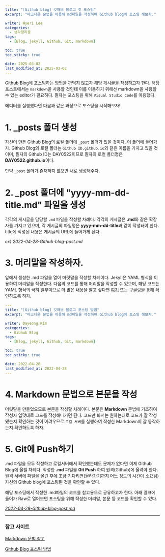 ```yaml
---
title: "[Github blog] 깃허브 블로그 첫 포스팅"
excerpt: "마크다운 문법을 이용해 md파일을 작성하여 Github blog에 포스팅 해보자."

writer: Hyeri Lee
categories:
  - 생각정리중
tags:
  - [Blog, jekyll, Github, Git, markdown]

toc: true
toc_sticky: true

date: 2025-03-02
last_modified_at: 2025-03-02
---
```


Github Blog에 포스팅하는 방법을 까먹지 않고자 해당 게시글을 작성하고자 한다. 해당 포스트에서는 `markdown`을 사용할 것인데 이를 이용하기 위해선 markdown을 사용할 수 있는 editor가 필요하다. 필자는 포스팅을 위해 `Visual Studio Code`를 이용했다.

에디터를 실행했다면 다음과 같은 과정으로 포스팅을 시작해보자!

# 1. \_posts 폴더 생성

자신이 만든 Github Blog의 로컬 폴더에 `_post` 폴더가 있을 것이다. 이 폴더에 들어가자. Github Blog의 로컬 폴더는 `Github ID.github.io`와 같은 이름을 가지고 있을 것이며, 필자의 Github ID는 DAY0522이므로 필자의 로컬 폴더명은 **DAY0522.github.io**이다.

만약 `_post` 폴더가 존재하지 않으면 새로 생성해주자.

# 2. \_post 폴더에 "yyyy-mm-dd-title.md" 파일을 생성

각각의 게시글을 담당할 `.md` 파일을 작성할 차례다. 각각의 게시글은 **.md**와 같은 확장자를 가지고 있으며, 각 게시글의 파일명은 **yyyy-mm-dd-title**과 같이 작성돼야 한다. title에 작성된 내용은 게시글의 URL에 들어가게 된다.

_ex) 2022-04-28-Github-blog-post.md_

# 3. 머리말을 작성하자.

앞에서 생성한 .md 파일을 열어 머릿말을 작성할 차례이다. Jekyll은 YAML 형식을 이용하여 머리말을 작성한다. 다음의 코드를 통해 머리말을 작성할 수 있으며, 해당 코드는 YAML 형식의 극히 일부이므로 더 많은 내용을 알고 싶다면 [여기](https://jekyllrb-ko.github.io/docs/front-matter/) 또는 구글링을 통해 확인하도록 하자.

```YAML
---
title: "[Github blog] 깃허브 블로그 포스팅 방법"
excerpt: "마크다운 문법을 이용해 md파일을 작성하여 Github blog에 포스팅 해보자."

writer: Dayeong Kim
categories:
  - Gibhub Blog
tags:
  - [Blog, jekyll, Github, Git, markdown]

toc: true
toc_sticky: true

date: 2022-04-28
last_modified_at: 2022-04-28
---
```

# 4. Markdown 문법으로 본문을 작성

머릿말을 만들었으므로 본문을 작성할 차례이다. 본문은 **Markdown** 문법에 기초하여 작성자 입맛대로 코드를 작성해나가면 된다.
코드만 봐서는 원하는대로 코드가 잘 작성됐는지 확인하는 것이 어려우므로 `로컬 서버`를 실행하여 작성한 Markdown이 잘 동작하는지 확인하도록 하자.

# 5. Git에 Push하기

.md 파일을 모두 작성하고 로컬서버에서 확인했는데도 문제가 없다면 이제 Github Blog에 올릴 차례다. 작성한 **.md** 파일을 **Git Push** 하여 원격(Github)에 올려야 한다. 원격 서버에 파일을 올린 후에 조금 기다리면(올라가기까지 어느 정도의 시간이 소요됨) 자신의 Github blog에 포스팅된 것을 확인할 수 있다.

해당 포스팅에서 작성한 .md파일의 코드를 참고용으로 공유하고자 한다. 아래 링크에 들어가 Raw로 열어보면 포스팅을 위해 작성한 머리말, 본문 등 코드를 확인할 수 있다.

[_2022-04-28-Github-blog-post.md_](https://github.com/DAY0522/DAY0522.github.io/blob/master/_posts/2022-04-28-Github-blog-post.md)

---

### 참고 사이트

[Markdown 문법 참고](https://gist.github.com/ihoneymon/652be052a0727ad59601)

[Github Blog 포스팅 방법](https://ansohxxn.github.io/blog/posting/)
